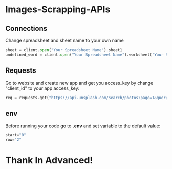 # Images-Scrapping-APIs

## Connections
Change spreadsheet and sheet name to your own name
```python
sheet = client.open("Your Spreadsheet Name").sheet1
undefined_word = client.open("Your Spreadsheet Name").worksheet('Your Sheet Name') //Undefined_Words
```
## Requests
Go to website and create new app and get you access_key by change "client_id" to your app access_key:
```python
req = requests.get("https://api.unsplash.com/search/photos?page=1&query="+(words[i]).strip()+"&client_id=YOUR_ACCESS_KEY")
```
## env
Before running your code go to **.env** and set variable to the default value:
```python
start="0"
row="2"
```

# Thank In Advanced!
